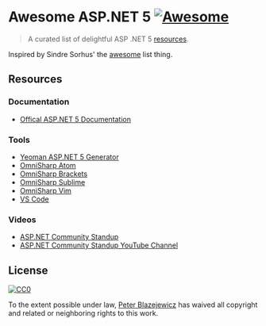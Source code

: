 # Awesome ASP.NET 5 [![Awesome](https://cdn.rawgit.com/sindresorhus/awesome/d7305f38d29fed78fa85652e3a63e154dd8e8829/media/badge.svg)](https://github.com/sindresorhus/awesome)

> A curated list of delightful ASP .NET 5  [resources](#resources).

Inspired by Sindre Sorhus' the [awesome](https://github.com/sindresorhus/awesome) list thing.

## Resources

### Documentation
- [Offical ASP.NET 5 Documentation](http://docs.asp.net/en/latest/)

### Tools

- [Yeoman ASP.NET 5 Generator](https://github.com/OmniSharp/generator-aspnet)
- [OmniSharp Atom](https://atom.io/packages/omnisharp-atom)
- [OmniSharp Brackets](https://github.com/OmniSharp/omnisharp-brackets)
- [OmniSharp Sublime](https://github.com/OmniSharp/omnisharp-sublime)
- [OmniSharp Vim](https://github.com/OmniSharp/omnisharp-vim)
- [VS Code](https://code.visualstudio.com/)

### Videos
- [ASP.NET Community Standup](https://live.asp.net/)
- [ASP.NET Community Standup YouTube Channel](https://www.youtube.com/playlist?list=PL0M0zPgJ3HSftTAAHttA3JQU4vOjXFquF)

## License

[![CC0](http://i.creativecommons.org/p/zero/1.0/88x31.png)](http://creativecommons.org/publicdomain/zero/1.0/)

To the extent possible under law, [Peter Blazejewicz](https://github.com/peterblazejewicz/) has waived all copyright and related or neighboring rights to this work.
